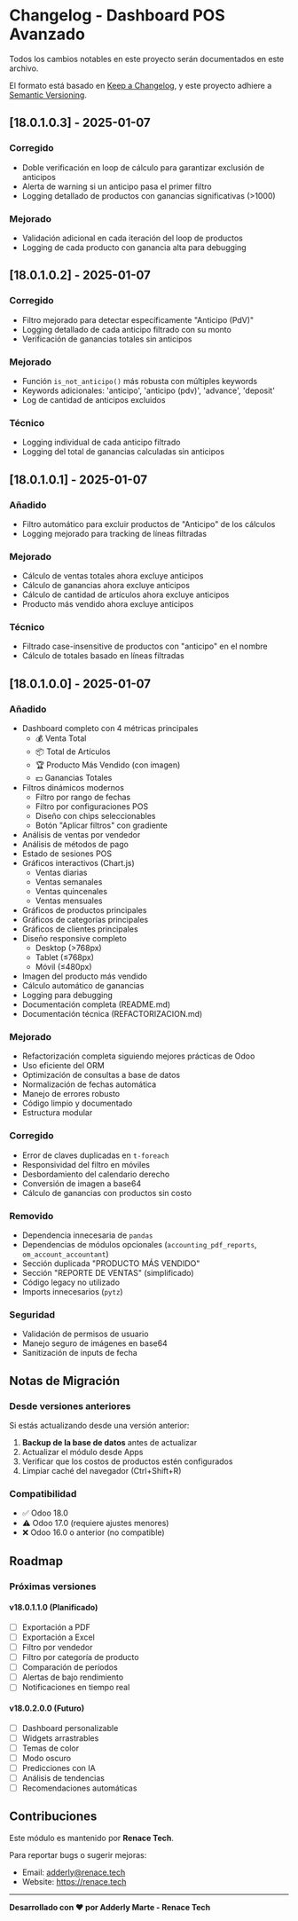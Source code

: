 # Changelog - Dashboard POS Avanzado

Todos los cambios notables en este proyecto serán documentados en este archivo.

El formato está basado en [Keep a Changelog](https://keepachangelog.com/es-ES/1.0.0/),
y este proyecto adhiere a [Semantic Versioning](https://semver.org/lang/es/).

## [18.0.1.0.3] - 2025-01-07

### Corregido
- Doble verificación en loop de cálculo para garantizar exclusión de anticipos
- Alerta de warning si un anticipo pasa el primer filtro
- Logging detallado de productos con ganancias significativas (>1000)

### Mejorado
- Validación adicional en cada iteración del loop de productos
- Logging de cada producto con ganancia alta para debugging

## [18.0.1.0.2] - 2025-01-07

### Corregido
- Filtro mejorado para detectar específicamente "Anticipo (PdV)"
- Logging detallado de cada anticipo filtrado con su monto
- Verificación de ganancias totales sin anticipos

### Mejorado
- Función `is_not_anticipo()` más robusta con múltiples keywords
- Keywords adicionales: 'anticipo', 'anticipo (pdv)', 'advance', 'deposit'
- Log de cantidad de anticipos excluidos

### Técnico
- Logging individual de cada anticipo filtrado
- Logging del total de ganancias calculadas sin anticipos

## [18.0.1.0.1] - 2025-01-07

### Añadido
- Filtro automático para excluir productos de "Anticipo" de los cálculos
- Logging mejorado para tracking de líneas filtradas

### Mejorado
- Cálculo de ventas totales ahora excluye anticipos
- Cálculo de ganancias ahora excluye anticipos
- Cálculo de cantidad de artículos ahora excluye anticipos
- Producto más vendido ahora excluye anticipos

### Técnico
- Filtrado case-insensitive de productos con "anticipo" en el nombre
- Cálculo de totales basado en líneas filtradas

## [18.0.1.0.0] - 2025-01-07

### Añadido
- Dashboard completo con 4 métricas principales
  - 💰 Venta Total
  - 📦 Total de Artículos
  - 🏆 Producto Más Vendido (con imagen)
  - 💵 Ganancias Totales
- Filtros dinámicos modernos
  - Filtro por rango de fechas
  - Filtro por configuraciones POS
  - Diseño con chips seleccionables
  - Botón "Aplicar filtros" con gradiente
- Análisis de ventas por vendedor
- Análisis de métodos de pago
- Estado de sesiones POS
- Gráficos interactivos (Chart.js)
  - Ventas diarias
  - Ventas semanales
  - Ventas quincenales
  - Ventas mensuales
- Gráficos de productos principales
- Gráficos de categorías principales
- Gráficos de clientes principales
- Diseño responsive completo
  - Desktop (>768px)
  - Tablet (≤768px)
  - Móvil (≤480px)
- Imagen del producto más vendido
- Cálculo automático de ganancias
- Logging para debugging
- Documentación completa (README.md)
- Documentación técnica (REFACTORIZACION.md)

### Mejorado
- Refactorización completa siguiendo mejores prácticas de Odoo
- Uso eficiente del ORM
- Optimización de consultas a base de datos
- Normalización de fechas automática
- Manejo de errores robusto
- Código limpio y documentado
- Estructura modular

### Corregido
- Error de claves duplicadas en `t-foreach`
- Responsividad del filtro en móviles
- Desbordamiento del calendario derecho
- Conversión de imagen a base64
- Cálculo de ganancias con productos sin costo

### Removido
- Dependencia innecesaria de `pandas`
- Dependencias de módulos opcionales (`accounting_pdf_reports`, `om_account_accountant`)
- Sección duplicada "PRODUCTO MÁS VENDIDO"
- Sección "REPORTE DE VENTAS" (simplificado)
- Código legacy no utilizado
- Imports innecesarios (`pytz`)

### Seguridad
- Validación de permisos de usuario
- Manejo seguro de imágenes en base64
- Sanitización de inputs de fecha

## Notas de Migración

### Desde versiones anteriores
Si estás actualizando desde una versión anterior:

1. **Backup de la base de datos** antes de actualizar
2. Actualizar el módulo desde Apps
3. Verificar que los costos de productos estén configurados
4. Limpiar caché del navegador (Ctrl+Shift+R)

### Compatibilidad
- ✅ Odoo 18.0
- ⚠️ Odoo 17.0 (requiere ajustes menores)
- ❌ Odoo 16.0 o anterior (no compatible)

## Roadmap

### Próximas versiones

#### v18.0.1.1.0 (Planificado)
- [ ] Exportación a PDF
- [ ] Exportación a Excel
- [ ] Filtro por vendedor
- [ ] Filtro por categoría de producto
- [ ] Comparación de períodos
- [ ] Alertas de bajo rendimiento
- [ ] Notificaciones en tiempo real

#### v18.0.2.0.0 (Futuro)
- [ ] Dashboard personalizable
- [ ] Widgets arrastrables
- [ ] Temas de color
- [ ] Modo oscuro
- [ ] Predicciones con IA
- [ ] Análisis de tendencias
- [ ] Recomendaciones automáticas

## Contribuciones

Este módulo es mantenido por **Renace Tech**.

Para reportar bugs o sugerir mejoras:
- Email: adderly@renace.tech
- Website: https://renace.tech

---

**Desarrollado con ❤️ por Adderly Marte - Renace Tech**
